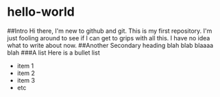 # hello-world
##Intro
Hi there, I'm new to github and git. This is my first repository. I'm just fooling around to see if I can get to grips with all this. 
I have no idea what to write about now.
##Another Secondary heading
blah blab blaaaa blah
###A list
Here is a bullet list
* item 1
* item 2
* item 3
* etc
